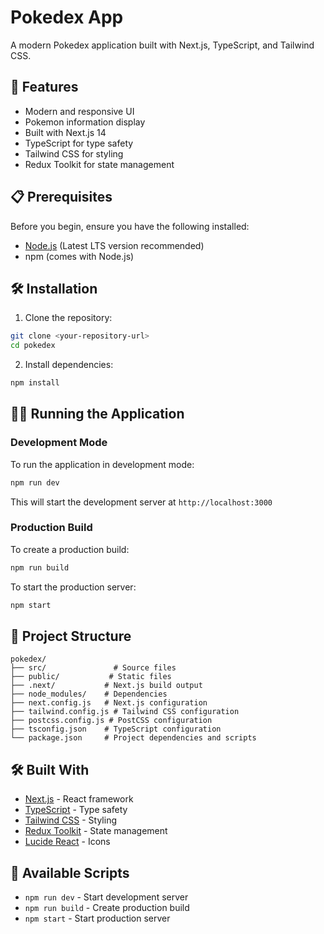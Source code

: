 # Pokedex App

A modern Pokedex application built with Next.js, TypeScript, and Tailwind CSS.

## 🚀 Features

- Modern and responsive UI
- Pokemon information display
- Built with Next.js 14
- TypeScript for type safety
- Tailwind CSS for styling
- Redux Toolkit for state management

## 📋 Prerequisites

Before you begin, ensure you have the following installed:

- [Node.js](https://nodejs.org/) (Latest LTS version recommended)
- npm (comes with Node.js)

## 🛠️ Installation

1. Clone the repository:

```bash
git clone <your-repository-url>
cd pokedex
```

2. Install dependencies:

```bash
npm install
```

## 🏃‍♂️ Running the Application

### Development Mode

To run the application in development mode:

```bash
npm run dev
```

This will start the development server at `http://localhost:3000`

### Production Build

To create a production build:

```bash
npm run build
```

To start the production server:

```bash
npm start
```

## 📁 Project Structure

```
pokedex/
├── src/               # Source files
├── public/           # Static files
├── .next/           # Next.js build output
├── node_modules/    # Dependencies
├── next.config.js   # Next.js configuration
├── tailwind.config.js # Tailwind CSS configuration
├── postcss.config.js # PostCSS configuration
├── tsconfig.json    # TypeScript configuration
└── package.json     # Project dependencies and scripts
```

## 🛠️ Built With

- [Next.js](https://nextjs.org/) - React framework
- [TypeScript](https://www.typescriptlang.org/) - Type safety
- [Tailwind CSS](https://tailwindcss.com/) - Styling
- [Redux Toolkit](https://redux-toolkit.js.org/) - State management
- [Lucide React](https://lucide.dev/) - Icons

## 📝 Available Scripts

- `npm run dev` - Start development server
- `npm run build` - Create production build
- `npm start` - Start production server
